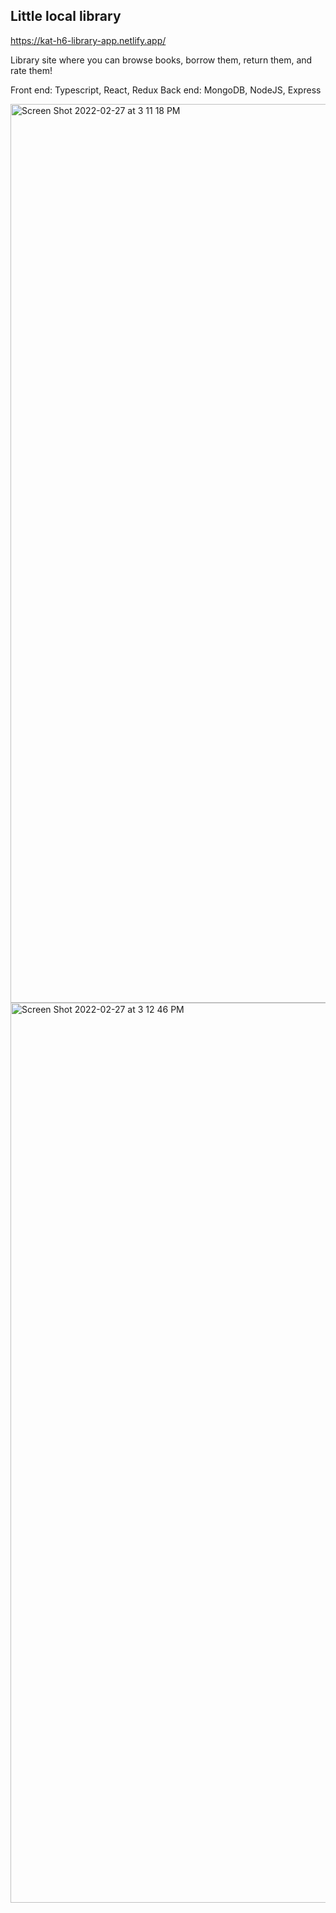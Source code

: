 ## Little local library

https://kat-h6-library-app.netlify.app/

Library site where you can browse books, borrow them, return them, and rate them!

Front end: Typescript, React, Redux
Back end: MongoDB, NodeJS, Express

<img width="1438" alt="Screen Shot 2022-02-27 at 3 11 18 PM" src="https://user-images.githubusercontent.com/71629262/155883817-d2a689fc-8336-4544-ab82-473b3a44d769.png">


<img width="1440" alt="Screen Shot 2022-02-27 at 3 12 46 PM" src="https://user-images.githubusercontent.com/71629262/155883844-6e27cc75-9cca-49a2-8ae2-cd3f367e45fe.png">
